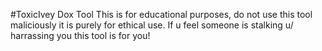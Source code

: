 #ToxicIvey Dox Tool
This is for educational purposes, do not use this tool maliciously it is purely for ethical use.
If u feel someone is stalking u/ harrassing you this tool is for you!
